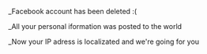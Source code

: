 _Facebook account has been deleted :(
 
   _All your personal iformation was posted to the world

_Now your IP adress is localizated and we're going for you
